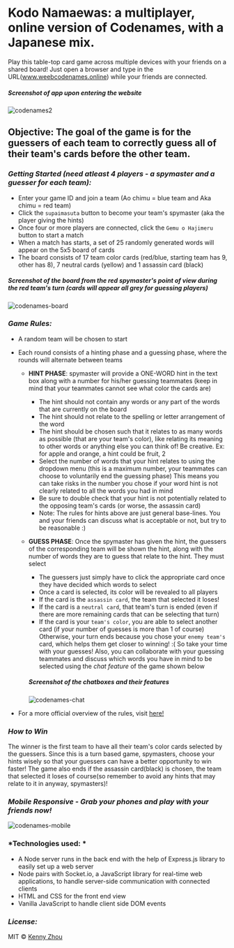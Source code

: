 # Kodo Namaewas: a multiplayer, online version of Codenames, with a Japanese mix.

Play this table-top card game across multiple devices with your friends on a shared board!
Just open a browser and type in the URL(www.weebcodenames.online) while your friends are connected.

##### *Screenshot of app upon entering the website*
![codenames2](https://user-images.githubusercontent.com/41027303/52194222-f706e700-2820-11e9-9886-44a23886c41e.png)

## Objective: The goal of the game is for the guessers of each team to correctly guess all of their team's cards before the other team.

### *Getting Started (need atleast 4 players - a spymaster and a guesser for each team):*

* Enter your game ID and join a team (Ao chimu = blue team and Aka chimu = red team)
* Click the `supaimasuta` button to become your team's spymaster (aka the player giving the hints)
* Once four or more players are connected, click the `Gemu o Hajimeru` button to start a match
* When a match has starts, a set of 25 randomly generated words will appear on the 5x5 board of cards
* The board consists of 17 team color cards (red/blue, starting team has 9, other has 8), 7 neutral cards (yellow) and 1 assassin card (black)
##### *Screenshot of the board from the red spymaster's point of view during the red team's turn (cards will appear all grey for guessing players)*

![codenames-board](https://user-images.githubusercontent.com/41027303/52196543-3980f180-282a-11e9-8b02-1e00393f9640.png)

### *Game Rules:*
* A random team will be chosen to start
* Each round consists of a hinting phase and a guessing phase, where the rounds will alternate between teams
  * **HINT PHASE**: spymaster will provide a ONE-WORD hint in the text box along with a number for his/her guessing teammates (keep in mind that your teammates cannot see what color the cards are)
    * The hint should not contain any words or any part of the words that are currently on the board 
    * The hint should not relate to the spelling or letter arrangement of the word 
    * The hint should be chosen such that it relates to as many words as possible (that are your team's color), like relating its meaning to other words or anything else you can think of! Be creative. Ex: for apple and orange, a hint could be fruit, 2
    * Select the number of words that your hint relates to using the dropdown menu (this is a maximum number, your teammates can choose to voluntarily end the guessing phase) This means you can take risks in the number you chose if your word hint is not clearly related to all the words you had in mind
    * Be sure to double check that your hint is not potentially related to the opposing team's cards  (or worse, the assassin card)
    * Note: The rules for hints above are just general base-lines. You and your friends can discuss what is acceptable or not, but try to be reasonable :)
    
  * **GUESS PHASE**: Once the spymaster has given the hint, the guessers of the corresponding team will be shown the hint, along with the number of words they are to guess that relate to the hint. They must select 
    * The guessers just simply have to click the appropriate card once they have decided which words to select
    * Once a card is selected, its color will be revealed to all players
    * If the card is the `assassin card`, the team that selected it loses!
    * If the card is a `neutral card`, that team's turn is ended (even if there are more remaining cards that can be selecting that turn)
    * If the card is your `team's color`, you are able to select another card (if your number of guesses is more than 1 of course) Otherwise, your turn ends because you chose your `enemy team's` card, which helps them get closer to winning! :( So take your time with your guesses! Also, you can collaborate with your guessing teammates and discuss which words you have in mind to be selected using the *chat feature* of the game shown below
    ##### *Screenshot of the chatboxes and their features*
    ![codenames-chat](https://user-images.githubusercontent.com/41027303/52196359-9039fb80-2829-11e9-8928-1f8ba9545930.png)

* For a more official overview of the rules, visit [here!](http://www.boardgamecapital.com/game_rules/codenames.pdf)
    
### *How to Win*
The winner is the first team to have all their team's color cards selected by the guessers. Since this is a turn based game, spymasters, choose your hints wisely so that your guessers can have a better opportunity to win faster! The game also ends if the assassin card(black) is chosen, the team that selected it loses of course(so remember to avoid any hints that may relate to it in anyway, spymasters)!

### *Mobile Responsive - Grab your phones and play with your friends now!*
![codenames-mobile](https://user-images.githubusercontent.com/41027303/52195045-37b42f80-2824-11e9-8c8c-ec2b4568144c.png) 

### *Technologies used: *
* A Node server runs in the back end with the help of Express.js library to easily set up a web server
* Node pairs with Socket.io, a JavaScript library for real-time web applications, to handle server-side communication with connected clients
* HTML and CSS for the front end view
* Vanilla JavaScript to handle client side DOM events 

### *License:*
MIT © [Kenny Zhou](https://github.com/kenford20)

    
    
    
    

